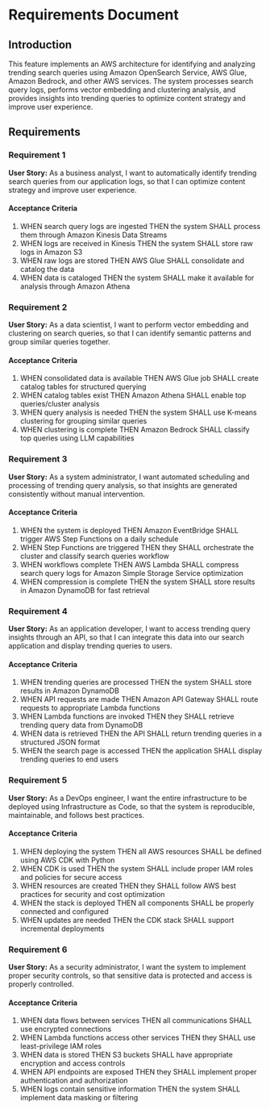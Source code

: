 # Requirements Document

## Introduction

This feature implements an AWS architecture for identifying and analyzing trending search queries using Amazon OpenSearch Service, AWS Glue, Amazon Bedrock, and other AWS services. The system processes search query logs, performs vector embedding and clustering analysis, and provides insights into trending queries to optimize content strategy and improve user experience.

## Requirements

### Requirement 1

**User Story:** As a business analyst, I want to automatically identify trending search queries from our application logs, so that I can optimize content strategy and improve user experience.

#### Acceptance Criteria

1. WHEN search query logs are ingested THEN the system SHALL process them through Amazon Kinesis Data Streams
2. WHEN logs are received in Kinesis THEN the system SHALL store raw logs in Amazon S3
3. WHEN raw logs are stored THEN AWS Glue SHALL consolidate and catalog the data
4. WHEN data is cataloged THEN the system SHALL make it available for analysis through Amazon Athena

### Requirement 2

**User Story:** As a data scientist, I want to perform vector embedding and clustering on search queries, so that I can identify semantic patterns and group similar queries together.

#### Acceptance Criteria

1. WHEN consolidated data is available THEN AWS Glue job SHALL create catalog tables for structured querying
2. WHEN catalog tables exist THEN Amazon Athena SHALL enable top queries/cluster analysis
3. WHEN query analysis is needed THEN the system SHALL use K-means clustering for grouping similar queries
4. WHEN clustering is complete THEN Amazon Bedrock SHALL classify top queries using LLM capabilities

### Requirement 3

**User Story:** As a system administrator, I want automated scheduling and processing of trending query analysis, so that insights are generated consistently without manual intervention.

#### Acceptance Criteria

1. WHEN the system is deployed THEN Amazon EventBridge SHALL trigger AWS Step Functions on a daily schedule
2. WHEN Step Functions are triggered THEN they SHALL orchestrate the cluster and classify search queries workflow
3. WHEN workflows complete THEN AWS Lambda SHALL compress search query logs for Amazon Simple Storage Service optimization
4. WHEN compression is complete THEN the system SHALL store results in Amazon DynamoDB for fast retrieval

### Requirement 4

**User Story:** As an application developer, I want to access trending query insights through an API, so that I can integrate this data into our search application and display trending queries to users.

#### Acceptance Criteria

1. WHEN trending queries are processed THEN the system SHALL store results in Amazon DynamoDB
2. WHEN API requests are made THEN Amazon API Gateway SHALL route requests to appropriate Lambda functions
3. WHEN Lambda functions are invoked THEN they SHALL retrieve trending query data from DynamoDB
4. WHEN data is retrieved THEN the API SHALL return trending queries in a structured JSON format
5. WHEN the search page is accessed THEN the application SHALL display trending queries to end users

### Requirement 5

**User Story:** As a DevOps engineer, I want the entire infrastructure to be deployed using Infrastructure as Code, so that the system is reproducible, maintainable, and follows best practices.

#### Acceptance Criteria

1. WHEN deploying the system THEN all AWS resources SHALL be defined using AWS CDK with Python
2. WHEN CDK is used THEN the system SHALL include proper IAM roles and policies for secure access
3. WHEN resources are created THEN they SHALL follow AWS best practices for security and cost optimization
4. WHEN the stack is deployed THEN all components SHALL be properly connected and configured
5. WHEN updates are needed THEN the CDK stack SHALL support incremental deployments

### Requirement 6

**User Story:** As a security administrator, I want the system to implement proper security controls, so that sensitive data is protected and access is properly controlled.

#### Acceptance Criteria

1. WHEN data flows between services THEN all communications SHALL use encrypted connections
2. WHEN Lambda functions access other services THEN they SHALL use least-privilege IAM roles
3. WHEN data is stored THEN S3 buckets SHALL have appropriate encryption and access controls
4. WHEN API endpoints are exposed THEN they SHALL implement proper authentication and authorization
5. WHEN logs contain sensitive information THEN the system SHALL implement data masking or filtering